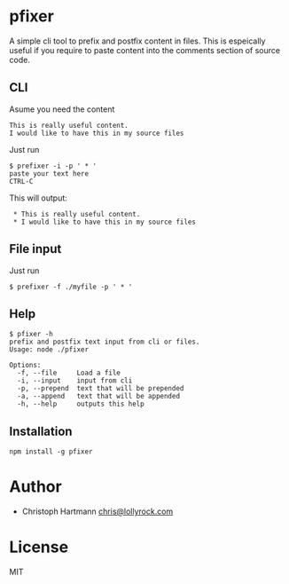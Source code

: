 # pfixer

A simple cli tool to prefix and postfix content in files. This is espeically useful if you require to paste content into the comments section of source code.

## CLI

Asume you need the content 

    This is really useful content.
    I would like to have this in my source files

Just run

    $ prefixer -i -p ' * '
    paste your text here
    CTRL-C

This will output:

     * This is really useful content.
     * I would like to have this in my source files


## File input

Just run

    $ prefixer -f ./myfile -p ' * '

## Help

    $ pfixer -h
    prefix and postfix text input from cli or files.
    Usage: node ./pfixer
    
    Options:
      -f, --file     Load a file
      -i, --input    input from cli
      -p, --prepend  text that will be prepended
      -a, --append   text that will be appended
      -h, --help     outputs this help

## Installation

    npm install -g pfixer

# Author

 * Christoph Hartmann <chris@lollyrock.com>

# License

MIT
